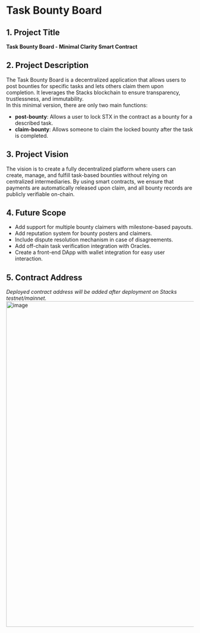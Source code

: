 # Task Bounty Board

## 1. Project Title
**Task Bounty Board - Minimal Clarity Smart Contract**

## 2. Project Description
The Task Bounty Board is a decentralized application that allows users to post bounties for specific tasks and lets others claim them upon completion. It leverages the Stacks blockchain to ensure transparency, trustlessness, and immutability.  
In this minimal version, there are only two main functions:
- **post-bounty**: Allows a user to lock STX in the contract as a bounty for a described task.
- **claim-bounty**: Allows someone to claim the locked bounty after the task is completed.

## 3. Project Vision
The vision is to create a fully decentralized platform where users can create, manage, and fulfill task-based bounties without relying on centralized intermediaries. By using smart contracts, we ensure that payments are automatically released upon claim, and all bounty records are publicly verifiable on-chain.

## 4. Future Scope
- Add support for multiple bounty claimers with milestone-based payouts.
- Add reputation system for bounty posters and claimers.
- Include dispute resolution mechanism in case of disagreements.
- Add off-chain task verification integration with Oracles.
- Create a front-end DApp with wallet integration for easy user interaction.

## 5. Contract Address
_Deployed contract address will be added after deployment on Stacks testnet/mainnet._
<img width="1906" height="874" alt="image" src="https://github.com/user-attachments/assets/61c34378-719e-4225-85f0-6eb770b1f6f2" />
